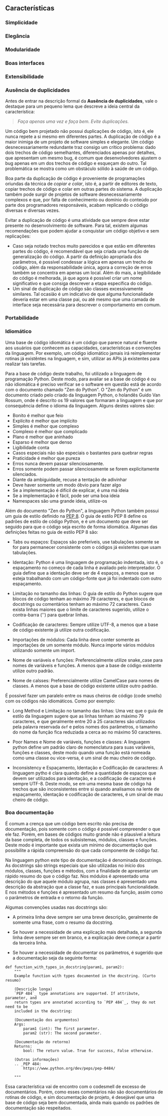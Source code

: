 ## Características

### Simplicidade

### Elegância

### Modularidade

### Boas interfaces

### Extensibilidade

### Ausência de duplicidades

Antes de entrar na descrição formal da **Ausência de duplicidades**, vale o destaque para um pequeno lema que descreve a ideia central da característica:

> *Faça apenas uma vez e faça bem. Evite duplicações.*

Um código bem projetado não possui duplicações de código, isto é, ele nunca repete a si mesmo em diferentes partes. A duplicação de código é a maior inimiga de um projeto de software simples e elegante. Um código desnecessariamente redundante traz consigo um crítico problema: dado dois trechos de código semelhantes, diferenciados apenas por detalhes, que apresentam um mesmo bug, é comum que desenvolvedores ajustem o bug apenas em um dos trechos de código e esqueçam do outro. Tal problemática se mostra como um obstáculo sólido à saúde de um código.

Boa parte da duplicação de código é proveniente de programações oriundas da técnica de *copiar e colar*, isto é, a partir de editores de texto, copiar trechos de código e colar em outras partes do sistema. A duplicação também pode surgir de projetos de software desnecessariamente complexos e que, por falta de conhecimento ou domínio do conteúdo por parte dos programadores responsáveis, acabam replicando o código diversas e diversas vezes.

Evitar a duplicação de código é uma atividade que sempre deve estar presente no desenvolvimento de software. Para tal, existem algumas recomendações que podem ajudar a conquistar um código objetivo e sem replicações:

* Caso seja notado trechos muito parecidos e que estão em diferentes partes do código, é recomendável que seja criada uma função de generalização do código. A partir da definição apropriada dos parâmetros, é possível condessar a lógica em apenas um trecho de código, além da responsabilidade única, agora a correção de erros também se concentra em apenas um local. Além do mais, a legibilidade do código é melhorada, já que agora é possível criar um nome significativo e que consiga descrever a etapa específica do código.
* Um sinal de duplicação de código são classes excessivamente similares. Tal ocasião é um indicativo de que alguma funcionalidade deveria estar em uma classe pai, ou até mesmo que uma camada de interface seja necessária para descrever o comportamento em comum.

### Portabilidade

### Idiomático

Uma base de código idiomática é um código que parece natural e fluente aos usuários que conhecem as capacidades, características e convençôes da linguagem. Por exemplo, um código idiomático jamais irá reimplementar rotinas já existêntes na linguagem, e sim, utilizar as APIs já existentes para realizar tais tarefas.

Para a base de código deste trabalho, foi utilizado a linguagem de programação Python. Deste modo, para avaliar se a base de código é ou não idiomática é preciso verificar se o software em questão está de acordo com o documento chamado "Zen do Python". O "Zen do Python" é um documento criado pelo criado da linguagem Python, o holandês Guido Van Rossum, onde é descrito os 19 valores que formaram a linguagem e que por consequência define o idioma da linguagem. Alguns destes valores são:

* Bonito é melhor que feio
* Explícito é melhor que implícito
* Simples é melhor que complexo
* Complexo é melhor que complicado
* Plano é melhor que aninhado
* Esparso é melhor que denso
* Ligibilidade conta
* Casos especiais não são especiais o bastantes para quebrar regras
* Praticidade é melhor que pureza
* Erros nunca devem passar silenciosamente.
* Erros somente podem passar silenciosamente se forem explicitamente silenciados.
* Diante da ambiguidade, recuse a tentação de adivinhar
* Deve haver somente um modo óbvio para fazer algo
* Se a implementação é difícil de explicar, é uma má ideia
* Se a implementação é fácil, pode ser uma boa ideia
* Namespaces são uma grande ideia, utilize-os

Além do documento "Zen do Python", a linguagem Python também possui um guia de estilo definido na [PEP 8](https://www.python.org/dev/peps/pep-0008/). O guia de estilo PEP 8 define os padrões de estilo de código Python, e é um documento que deve ser seguido para que o código seja escrito de forma idiomática. Algumas das definições feitas no guia de estilo PEP 8 são:

* Tabs ou espaços: Espaços são preferíveis, use tabulações somente se for para permanecer consistente com o códigos já existentes que usam tabulações.

* Identação: Python é uma linguagem de programação indentada, isto é, o espaçamento no começo de cada linha é avaliado pelo interpretador. O guia define que a identação deve ser de 4 espaços, a menos que se esteja trabalhando com um código-fonte que já foi indentado com outro espaçamento.

* Limitação no tamanho das linhas: O guia de estilo do Python sugere que blocos de código tenham ao máximo 79 caracteres, e que blocos de docstrings ou comentários tenham ao máximo 72 caracteres. Caso exista linhas maiores que o limite de caracteres sugerido, utilize o contra-barra ('\') para quebrar linhas.

* Codificação de caracteres: Sempre utilize UTF-8, a menos que a base de código existente já utilize outra codificação.

* Importações de módulos: Cada linha deve conter somente as importações de um somente módulo. Nunca importe vários módulos utilizando somente um import.

* Nome de variáveis e funções: Preferencialmente utilize snake_case para nomes de variáveis e funções. A menos que a base de código existente utilize outro padrão.

* Nome de calsses: Preferencialmente utilize CamelCase para nomes de classes. A menos que a base de código existente utilize outro padrão.

É possível fazer um paralelo entre os maus cheiros de código (code smells) com os códigos não idiomáticos. Como por exemplo:

* Long Method e Limitação no tamanho das linhas: Uma vez que o guia de estilo da linguagem sugere que as linhas tenham ao máximo 79 caracteres, e que geralmente entre 20 a 25 caracteres são utilizados pela palavra reservada `def` e pelos nomes dos parâmetros, o tamanho do nome da função fica reduziada a cerca ao no máximo 50 caracteres.

* Poor Names e Nome de variáveis, funções e classes: A linguagem python define um padrão claro de nomenclatura para suas variáveis, funções e classes, deste modo quando uma função está nomeada como uma classe ou vice-versa, é um sinal de mau cheiro de código.

* Inconsistency e Espaçamento, Identação e Codificação de caracteres: A linguagem pytho é clara quando define a quantidade de espaços que devem ser utilizados para identação, e a codificação de caracteres é sempre UTF-8. Deste modo, se em uma mesma base de código há trechos que são inconsistentes entre si quando analisamos na lente de espaçamento, identação e codificação de caracteres, é um sinal de mau cheiro de código.



### Boa documentação

É comum a crença que um código bem escrito não precisa de documentação, pois somente com o código é possível compreender o que ele faz. Porém, em bases de códigos muito grande não é plausível a leitura da base completa, de todos os subsistemas, módulos, classes e funções. Deste modo é importante que exista um mínimo de documentação que possibilite a rápida compreensão do que cada componente de código faz.

Na linguagem python este tipo de documentação é denominada docstrings. As docstrings são strings especiais que são utilizadas no início dos módulos, classes, funções e métodos, com a finalidade de apresentar um rápido resumo do que o código faz. Nos módulos é apresentado uma descrição do que aquele módulo agrupa, nas classes é apresentado uma descrição da abstração que a classe faz, e suas principais funcionalidade. E nos métodos e funções é apresentado um resumo da função, assim como o parâmetros de entrada e o retorno da função.

Algumas convenções usadas nas docstrings são:

* A primeira linha deve sempre ser uma breve descrição, geralmente de somente uma frase, com o resumo da docstring.

* Se houver a necessidade de uma explicação mais detalhada, a segunda linha deve sempre ser em branco, e a explicação deve começar a partir da terceira linha.

* Se houver a necessidade de documentar os parâmetros, é sugerido que a documentação seja da seguinte forma:

```
def function_with_types_in_docstring(param1, param2):
    """
    Example function with types documented in the docstring. (Curto resumo)

    (Descrição longa)
    `PEP 484`_ type annotations are supported. If attribute, parameter, and
    return types are annotated according to `PEP 484`_, they do not need to be
    included in the docstring:

    (Documentação dos argumentos)
    Args:
        param1 (int): The first parameter.
        param2 (str): The second parameter.

    (Documentação do retorno)
    Returns:
        bool: The return value. True for success, False otherwise.

    (Outras informações)
    .. _PEP 484:
        https://www.python.org/dev/peps/pep-0484/

    """
```

Essa característica vai de encontro com o codesmell de excesso de documentários. Porém, como esses comentários não são documentários de rotinas de código, e sim documentação de projeto, é desejável que uma base de código seja bem documentada, ainda mais quando os padrões de documentação são respeitados.

